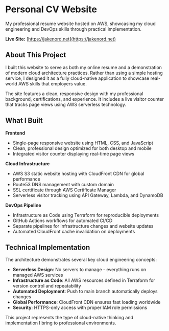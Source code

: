 # Personal CV Website

My professional resume website hosted on AWS, showcasing my cloud engineering and DevOps skills through practical implementation.

**Live Site:** [https://jakenord.net](https://jakenord.net)

## About This Project

I built this website to serve as both my online resume and a demonstration of modern cloud architecture practices. Rather than using a simple hosting service, I designed it as a fully cloud-native application to showcase real-world AWS skills that employers value.

The site features a clean, responsive design with my professional background, certifications, and experience. It includes a live visitor counter that tracks page views using AWS serverless technology.

## What I Built

**Frontend**
- Single-page responsive website using HTML, CSS, and JavaScript
- Clean, professional design optimized for both desktop and mobile
- Integrated visitor counter displaying real-time page views

**Cloud Infrastructure**
- AWS S3 static website hosting with CloudFront CDN for global performance
- Route53 DNS management with custom domain
- SSL certificate through AWS Certificate Manager
- Serverless visitor tracking using API Gateway, Lambda, and DynamoDB

**DevOps Pipeline**
- Infrastructure as Code using Terraform for reproducible deployments
- GitHub Actions workflows for automated CI/CD
- Separate pipelines for infrastructure changes and website updates
- Automated CloudFront cache invalidation on deployments

## Technical Implementation

The architecture demonstrates several key cloud engineering concepts:

- **Serverless Design**: No servers to manage - everything runs on managed AWS services
- **Infrastructure as Code**: All AWS resources defined in Terraform for version control and repeatability  
- **Automated Deployment**: Push to main branch automatically deploys changes
- **Global Performance**: CloudFront CDN ensures fast loading worldwide
- **Security**: HTTPS-only access with proper IAM role permissions

This project represents the type of cloud-native thinking and implementation I bring to professional environments.